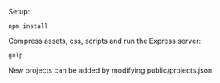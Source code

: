 Setup:
```
npm install
```

Compress assets, css, scripts and run the Express server:
```
gulp
```

New projects can be added by modifying public/projects.json